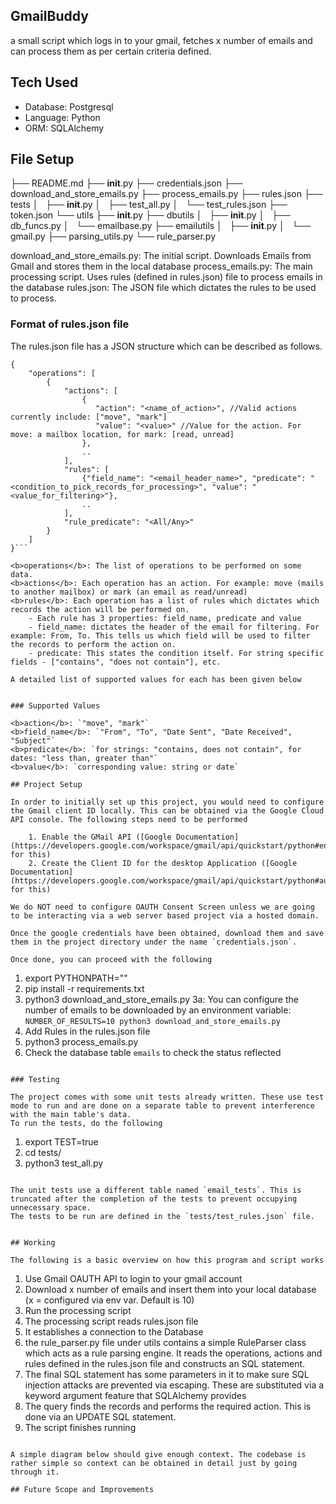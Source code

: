 ## GmailBuddy

a small script which logs in to your gmail, fetches x number of emails and can process them as per certain criteria defined.

## Tech Used
- Database: Postgresql
- Language: Python
- ORM: SQLAlchemy

## File Setup

├── README.md
├── __init__.py
├── credentials.json
├── download_and_store_emails.py
├── process_emails.py
├── rules.json
├── tests
│   ├── __init__.py
│   ├── test_all.py
│   └── test_rules.json
├── token.json
└── utils
    ├── __init__.py
    ├── dbutils
    │   ├── __init__.py
    │   ├── db_funcs.py
    │   └── emailbase.py
    ├── emailutils
    │   ├── __init__.py
    │   └── gmail.py
    ├── parsing_utils.py
    └── rule_parser.py

download_and_store_emails.py: The initial script. Downloads Emails from Gmail and stores them in the local database
process_emails.py: The main processing script. Uses rules (defined in rules.json) file to process emails in the database
rules.json: The JSON file which dictates the rules to be used to process.

### Format of rules.json file

The rules.json file has a JSON structure which can be described as follows.

```
{
    "operations": [
        {
            "actions": [
                {
                   "action": "<name_of_action>", //Valid actions currently include: ["move", "mark"]
                   "value": "<value>" //Value for the action. For move: a mailbox location, for mark: [read, unread]
                },
                ..
            ],
            "rules": [
                {"field_name": "<email_header_name>", "predicate": "<condition_to_pick_records_for_processing>", "value": "<value_for_filtering>"},
                ..
            ],
            "rule_predicate": "<All/Any>"
        }
    ]
}```

<b>operations</b>: The list of operations to be performed on some data.
<b>actions</b>: Each operation has an action. For example: move (mails to another mailbox) or mark (an email as read/unread)
<b>rules</b>: Each operation has a list of rules which dictates which records the action will be performed on. 
    - Each rule has 3 properties: field_name, predicate and value
    - field_name: dictates the header of the email for filtering. For example: From, To. This tells us which field will be used to filter the records to perform the action on.
    - predicate: This states the condition itself. For string specific fields - ["contains", "does not contain"], etc.

A detailed list of supported values for each has been given below


### Supported Values

<b>action</b>: `"move", "mark"`
<b>field_name</b>: `"From", "To", "Date Sent", "Date Received", "Subject"`
<b>predicate</b>: `for strings: "contains, does not contain", for dates: "less than, greater than"`
<b>value</b>: `corresponding value: string or date`

## Project Setup

In order to initially set up this project, you would need to configure the Gmail client ID locally. This can be obtained via the Google Cloud API console. The following steps need to be performed

    1. Enable the GMail API ([Google Documentation](https://developers.google.com/workspace/gmail/api/quickstart/python#enable_the_api) for this)
    2. Create the Client ID for the desktop Application ([Google Documentation](https://developers.google.com/workspace/gmail/api/quickstart/python#authorize_credentials_for_a_desktop_application) for this)

We do NOT need to configure OAUTH Consent Screen unless we are going to be interacting via a web server based project via a hosted domain.

Once the google credentials have been obtained, download them and save them in the project directory under the name `credentials.json`.

Once done, you can proceed with the following

```
1. export PYTHONPATH="<root directory of the project>"
2. pip install -r requirements.txt
3. python3 download_and_store_emails.py
    3a: You can configure the number of emails to be downloaded by an environment variable: `NUMBER_OF_RESULTS=10 python3 download_and_store_emails.py`
4. Add Rules in the rules.json file
5. python3 process_emails.py
6. Check the database table `emails` to check the status reflected
```

### Testing

The project comes with some unit tests already written. These use test mode to run and are done on a separate table to prevent interference with the main table's data. 
To run the tests, do the following

```
1. export TEST=true
2. cd tests/
3. python3 test_all.py
```

The unit tests use a different table named `email_tests`. This is truncated after the completion of the tests to prevent occupying unnecessary space. 
The tests to be run are defined in the `tests/test_rules.json` file.


## Working

The following is a basic overview on how this program and script works
```
1. Use Gmail OAUTH API to login to your gmail account
2. Download x number of emails and insert them into your local database (x = configured via env var. Default is 10)
3. Run the processing script
4. The processing script reads rules.json file
5. It establishes a connection to the Database
6. the rule_parser.py file under utils contains a simple RuleParser class which acts as a rule parsing engine. It reads the operations, actions and rules defined in the rules.json file and constructs an SQL statement.
7. The final SQL statement has some parameters in it to make sure SQL injection attacks are prevented via escaping. These are substituted via a keyword argument feature that SQLAlchemy provides
8. The query finds the records and performs the required action. This is done via an UPDATE SQL statement.
9. The script finishes running
```

A simple diagram below should give enough context. The codebase is rather simple so context can be obtained in detail just by going through it.

## Future Scope and Improvements
